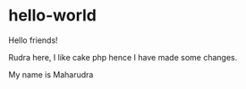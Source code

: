 # hello-world

Hello friends!

Rudra here, I like cake php hence I have made some changes.

My name is Maharudra
